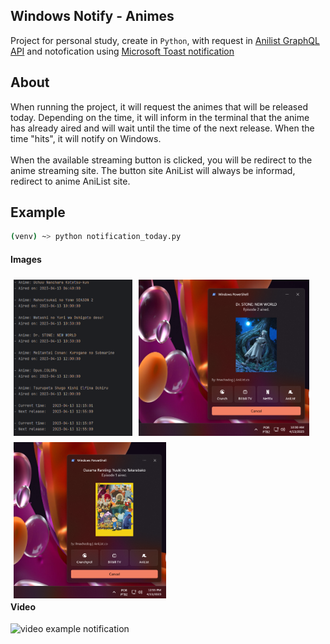 ## Windows Notify - Animes
Project for personal study, create in `Python`, 
with request in [Anilist GraphQL API](https://github.com/AniList/ApiV2-GraphQL-Docs)
and notofication using [Microsoft Toast notification](https://learn.microsoft.com/en-us/windows/apps/design/shell/tiles-and-notifications/toast-ux-guidance)

## About
When running the project, it will request the animes that will be released today. 
Depending on the time, it will inform in the terminal that the anime has already aired and will wait until the time of the next release.
When the time "hits", it will notify on Windows.
<br><br>
When the available streaming button is clicked, you will be redirect to the anime streaming site. 
The button site AniList will always be informad, redirect to anime AniList site.

## Example
```bash
(venv) ~> python notification_today.py
```
#### Images
<div style="align-items: center; float: left;">
  <img src="/img/doc/terminal_info.png" alt="Terminal informations." style="float: left; padding: 5px; height: 250px;"/>
  <img src="/img/doc/notify_dr_stone_ep2.png" alt="Windows notification Dr. Stone Ep 2" style="float: left; padding: 5px; height: 250px;"/>
  <img src="/img/doc/notify_bojji_ep1.png" alt="Windows notification Ousama Ranking Ep 1" style="float: left; padding: 5px; height: 250px;"/>
</div>

#### Video
![video example notification](https://player.vimeo.com/video/817997238)
